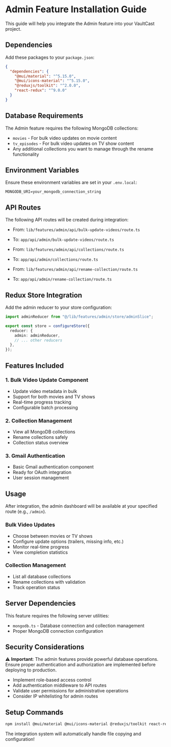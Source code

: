 # Admin Feature Installation Guide

This guide will help you integrate the Admin feature into your VaultCast project.

## Dependencies

Add these packages to your `package.json`:

```json
{
  "dependencies": {
    "@mui/material": "^5.15.0",
    "@mui/icons-material": "^5.15.0",
    "@reduxjs/toolkit": "^2.0.0",
    "react-redux": "^9.0.0"
  }
}
```

## Database Requirements

The Admin feature requires the following MongoDB collections:

- `movies` - For bulk video updates on movie content
- `tv_episodes` - For bulk video updates on TV show content
- Any additional collections you want to manage through the rename functionality

## Environment Variables

Ensure these environment variables are set in your `.env.local`:

```env
MONGODB_URI=your_mongodb_connection_string
```

## API Routes

The following API routes will be created during integration:

- From: `lib/features/admin/api/bulk-update-videos/route.ts`
- To: `app/api/admin/bulk-update-videos/route.ts`

- From: `lib/features/admin/api/collections/route.ts`
- To: `app/api/admin/collections/route.ts`

- From: `lib/features/admin/api/rename-collection/route.ts`
- To: `app/api/admin/rename-collection/route.ts`

## Redux Store Integration

Add the admin reducer to your store configuration:

```typescript
import adminReducer from "@/lib/features/admin/store/adminSlice";

export const store = configureStore({
  reducer: {
    admin: adminReducer,
    // ... other reducers
  },
});
```

## Features Included

### 1. Bulk Video Update Component

- Update video metadata in bulk
- Support for both movies and TV shows
- Real-time progress tracking
- Configurable batch processing

### 2. Collection Management

- View all MongoDB collections
- Rename collections safely
- Collection status overview

### 3. Gmail Authentication

- Basic Gmail authentication component
- Ready for OAuth integration
- User session management

## Usage

After integration, the admin dashboard will be available at your specified route (e.g., `/admin`).

### Bulk Video Updates

- Choose between movies or TV shows
- Configure update options (trailers, missing info, etc.)
- Monitor real-time progress
- View completion statistics

### Collection Management

- List all database collections
- Rename collections with validation
- Track operation status

## Server Dependencies

This feature requires the following server utilities:

- `mongodb.ts` - Database connection and collection management
- Proper MongoDB connection configuration

## Security Considerations

⚠️ **Important**: The admin features provide powerful database operations. Ensure proper authentication and authorization are implemented before deploying to production.

- Implement role-based access control
- Add authentication middleware to API routes
- Validate user permissions for administrative operations
- Consider IP whitelisting for admin routes

## Setup Commands

```bash
npm install @mui/material @mui/icons-material @reduxjs/toolkit react-redux
```

The integration system will automatically handle file copying and configuration!
